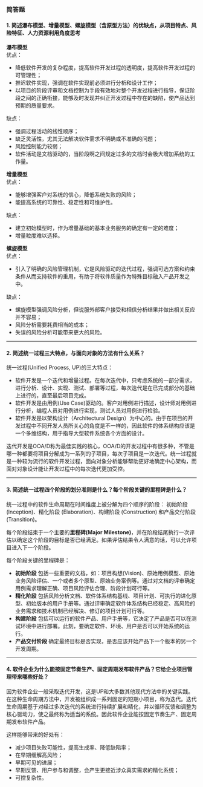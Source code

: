 ### 简答题


#### 1. 简述瀑布模型、增量模型、螺旋模型（含原型方法）的优缺点，从项目特点、风险特征、人力资源利用角度思考  

**瀑布模型**  
优点： 
 - 降低软件开发的复杂程度，提高软件开发过程的透明度，提高软件开发过程的可管理性；
 - 推迟软件实现，强调在软件实现前必须进行分析和设计工作；
 - 以项目的阶段评审和文档控制为手段有效地对整个开发过程进行指导，保证阶段之间的正确衔接，能够及时发现并纠正开发过程中存在的缺陷，使产品达到预期的质量要求。  

缺点：  
- 强调过程活动的线性顺序；
- 缺乏灵活性，尤其无法解决软件需求不明确或不准确的问题；
- 风险控制能力较弱；
- 软件活动是文档驱动的，当阶段啊之间规定过多的文档时会极大增加系统的工作量。

**增量模型**  
优点：  
- 能够增强客户对系统的信心，降低系统失败的风险；
- 能提高系统的可靠性、稳定性和可维护性。  

缺点：  
- 建立初始模型时，作为增量基础的基本业务服务的确定有一定的难度；
- 增量粒度难以选择。


**螺旋模型**  
优点： 
- 引入了明确的风险管理机制，它是风险驱动的迭代过程，强调可选方案和约束条件从而支持软件的重用，有助于将软件质量作为特殊目标融入产品开发之中。  

缺点： 
- 螺旋模型强调风险分析，但说服外部客户接受和相信分析结果并做出相关反应并不容易；
- 风险分析需要耗费相当的成本；
- 失误的风险分析可能带来更大的风险。

---

 #### 2. 简述统一过程三大特点，与面向对象的方法有什么关系？

统一过程(Unified Process, UP)的三大特点：
- 软件开发是一个迭代和增量过程。在每次迭代中，只考虑系统的一部分需求，进行分析、设计、实现、测试、部署等过程，每次迭代是在已完成部分的基础上进行的，直至最后项目完成。
- 软件开发是由用例(Use Case)驱动的。客户对用例进行描述，设计师对用例进行分析，编程人员对用例进行实现，测试人员对用例进行检验。
- 软件开发是以架构设计（Architectural Design）为中心的。由于在项目的开发过程中不同开发人员所关心的角度是不一样的，因此软件的体系结构应该是一个多维结构，用于指导大型软件系统各个方面的设计。

迭代开发是OOA/D称为最佳实践的核心，OOA/D的开发过程中有很多种，不管是哪一种都要将项目分解成为一系列的子项目，每次子项目是一次迭代。统一过程就是一种较为流行的软件开发过程，面向对象分析能够帮助更好地确定中心架构，而面对对象设计能让开发过程中的每次迭代更加受控。

---

 #### 3. 简述统一过程四个阶段的划分准则是什么？每个阶段关键的里程碑是什么？

统一过程中的软件生命周期在时间维度上被分解为四个顺序的阶段： 初始阶段 (Inception)、精化阶段 (Elaboration)、构建阶段 (Construction) 和产品交付阶段 (Transition)。

每个阶段结束于一个主要的**里程碑(Major Milestone)**，并在阶段结尾执行一次评估以确定这个阶段的目标是否已经满足。如果评估结果令人满意的话，可以允许项目进入下一个阶段。

每个阶段关键的里程碑是：
- **初始阶段** 包括一些重要的文档，如：项目构想(Vision)、原始用例模型、原始业务风险评估、一个或者多个原型、原始业务案例等。通过对文档的评审确定用例需求理解正确、项目风险评估合理、阶段计划可行等。
- **精化阶段** 包括风险分析文档、软件体系结构基线、项目计划、可执行的进化原型、初始版本的用户手册等。通过评审确定软件体系结构已经稳定、高风险的业务需求和技术机制已经解决、修订的项目计划可行等。
- **构建阶段** 包括可以运行的软件产品、用户手册等，它决定了产品是否可以在测试环境中进行部署。此刻，要确定软件、环境、用户是否可以开始系统的运行。
- **产品交付阶段** 确定最终目标是否实现，是否应该开始产品下一个版本的另一个开发周期。

 ---

 #### 4. 软件企业为什么能按固定节奏生产、固定周期发布软件产品？它给企业项目管理带来哪些好处？

 因为软件企业一般采取迭代开发，这是UP和大多数其他现代方法中的关键实践。在这种生命周期方法中，开发被组织成一系列固定的短期小项目，称为迭代。迭代生命周期基于对经过多次迭代的系统进行持续扩展和精化，并以循环反馈和调整为核心驱动力，使之最终称为适当的系统。因此软件企业能按固定节奏生产、固定周期发布软件产品。

 这样能够带来的好处有：
 - 减少项目失败可能性，提高生成率、降低缺陷率；
 - 在早期缓解高风险；
 - 早期可见的进展；
 - 早期反馈、用户参与和调整，会产生更接近涉众真实需求的精化系统；
 - 可控复杂性。